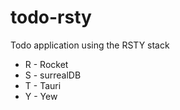 # todo-rsty

Todo application using the RSTY stack

- R - Rocket
- S - surrealDB
- T - Tauri
- Y - Yew
